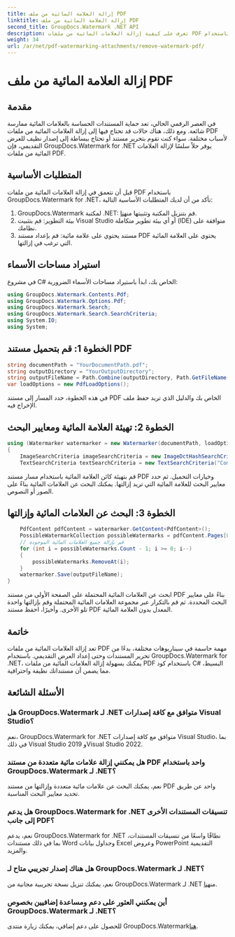 ```yaml
---
title: إزالة العلامة المائية من ملف PDF
linktitle: إزالة العلامة المائية من ملف PDF
second_title: GroupDocs.Watermark .NET API
description: تعرف على كيفية إزالة العلامات المائية من ملفات PDF باستخدام GroupDocs.Watermark لـ .NET. خطوات سهلة لتحرير المستندات بشكل احترافي.
weight: 34
url: /ar/net/pdf-watermarking-attachments/remove-watermark-pdf/
---
```


# إزالة العلامة المائية من ملف PDF

## مقدمة
في العصر الرقمي الحالي، تعد حماية المستندات الحساسة بالعلامات المائية ممارسة شائعة. ومع ذلك، هناك حالات قد تحتاج فيها إلى إزالة العلامات المائية من ملفات PDF لأسباب مختلفة. سواء كنت تقوم بتحرير مستند أو تحتاج ببساطة إلى إصدار نظيف للعرض التقديمي، فإن GroupDocs.Watermark for .NET يوفر حلاً سلسًا لإزالة العلامات المائية من ملفات PDF.
## المتطلبات الأساسية
قبل أن نتعمق في إزالة العلامات المائية من ملفات PDF باستخدام GroupDocs.Watermark for .NET، تأكد من أن لديك المتطلبات الأساسية التالية:
1.  GroupDocs.Watermark لمكتبة .NET: قم بتنزيل المكتبة وتثبيتها من[هنا](https://releases.groupdocs.com/Watermark/net/).
2. بيئة التطوير: قم بتثبيت Visual Studio أو أي بيئة تطوير متكاملة (IDE) متوافقة على نظامك.
3. مستند يحتوي على علامة مائية: قم بإعداد مستند PDF يحتوي على العلامة المائية التي ترغب في إزالتها.

## استيراد مساحات الأسماء
في مشروع C# الخاص بك، ابدأ باستيراد مساحات الأسماء الضرورية:
```csharp
using GroupDocs.Watermark.Contents.Pdf;
using GroupDocs.Watermark.Options.Pdf;
using GroupDocs.Watermark.Search;
using GroupDocs.Watermark.Search.SearchCriteria;
using System.IO;
using System;
```
## الخطوة 1: قم بتحميل مستند PDF
```csharp
string documentPath = "YourDocumentPath.pdf";
string outputDirectory = "YourOutputDirectory";
string outputFileName = Path.Combine(outputDirectory, Path.GetFileName(documentPath));
var loadOptions = new PdfLoadOptions();
```
في هذه الخطوة، حدد المسار إلى مستند PDF الخاص بك والدليل الذي تريد حفظ ملف الإخراج فيه.
## الخطوة 2: تهيئة العلامة المائية ومعايير البحث
```csharp
using (Watermarker watermarker = new Watermarker(documentPath, loadOptions))
{
    ImageSearchCriteria imageSearchCriteria = new ImageDctHashSearchCriteria(Constants.LogoPng);
    TextSearchCriteria textSearchCriteria = new TextSearchCriteria("Company Name");
```
قم بتهيئة كائن العلامة المائية باستخدام مسار مستند PDF وخيارات التحميل. ثم حدد معايير البحث للعلامة المائية التي تريد إزالتها. يمكنك البحث عن العلامات المائية بناءً على الصور أو النصوص.
## الخطوة 3: البحث عن العلامات المائية وإزالتها
```csharp
    PdfContent pdfContent = watermarker.GetContent<PdfContent>();
    PossibleWatermarkCollection possibleWatermarks = pdfContent.Pages[0].Search(imageSearchCriteria.Or(textSearchCriteria));
    // قم بإزالة جميع العلامات المائية الموجودة
    for (int i = possibleWatermarks.Count - 1; i >= 0; i--)
    {
        possibleWatermarks.RemoveAt(i);
    }
    watermarker.Save(outputFileName);
}
```
ابحث عن العلامات المائية المحتملة على الصفحة الأولى من مستند PDF بناءً على معايير البحث المحددة. ثم قم بالتكرار عبر مجموعة العلامات المائية المحتملة وقم بإزالتها واحدة تلو الأخرى. وأخيرًا، احفظ مستند PDF المعدل بدون العلامة المائية.

## خاتمة
تعد إزالة العلامات المائية من ملفات PDF مهمة حاسمة في سيناريوهات مختلفة، بدءًا من تحرير المستندات وحتى إعداد العرض التقديمي. باستخدام GroupDocs.Watermark for .NET، يمكنك بسهولة إزالة العلامات المائية من ملفات PDF باستخدام كود C# البسيط، مما يضمن أن مستنداتك نظيفة واحترافية.
## الأسئلة الشائعة
### هل GroupDocs.Watermark لـ .NET متوافق مع كافة إصدارات Visual Studio؟
نعم، GroupDocs.Watermark for .NET متوافق مع كافة إصدارات Visual Studio، بما في ذلك Visual Studio 2019 وVisual Studio 2022.
### هل يمكنني إزالة علامات مائية متعددة من مستند PDF واحد باستخدام GroupDocs.Watermark لـ .NET؟
نعم، يمكنك البحث عن علامات مائية متعددة وإزالتها من مستند PDF واحد عن طريق تحديد معايير البحث المناسبة.
### هل يدعم GroupDocs.Watermark for .NET تنسيقات المستندات الأخرى إلى جانب PDF؟
نعم، يدعم GroupDocs.Watermark for .NET نطاقًا واسعًا من تنسيقات المستندات، بما في ذلك مستندات Word وجداول بيانات Excel وعروض PowerPoint التقديمية والمزيد.
### هل هناك إصدار تجريبي متاح لـ GroupDocs.Watermark لـ .NET؟
 نعم، يمكنك تنزيل نسخة تجريبية مجانية من GroupDocs.Watermark لـ .NET من[هنا](https://releases.groupdocs.com/).
### أين يمكنني العثور على دعم ومساعدة إضافيين بخصوص GroupDocs.Watermark لـ .NET؟
 للحصول على دعم إضافي، يمكنك زيارة منتدى GroupDocs.Watermark[هنا](https://forum.groupdocs.com/c/watermark/19).